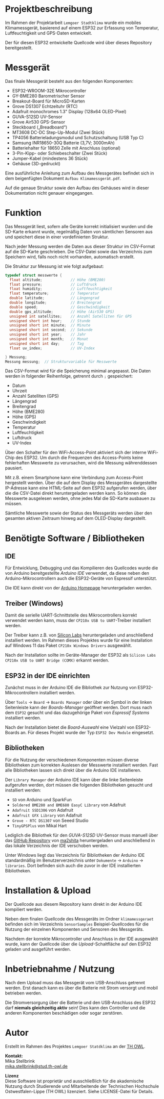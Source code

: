 # Projektbeschreibung
Im Rahmen der Projektarbeit `Lemgoer Stadtklima` wurde ein mobiles Klimamessgerät, basierend auf einem ESP32 zur
Erfassung von Temperatur, Luftfeuchtigkeit und GPS-Daten entwickelt.

Der für diesen ESP32 entwickelte Quellcode wird über dieses Repository bereitgestellt.

# Messgerät
Das finale Messgerät besteht aus den folgenden Komponenten:
- ESP32-WROOM-32E Mikrocontroller
- GY-BME280 Barometrischer Sensor 
- Breakout-Board für MicroSD-Karten 
- Grove DS1307 Echtzeituhr (RTC) 
- Adafruit monochromes 1.3" Display (128x64 OLED-Pixel) 
- GUVA-S12SD UV-Sensor 
- Grove Air530 GPS-Sensor 
- Steckboard („Breadboard“)
- MT3608 DC-DC Step-Up-Modul (Zwei Stück)
- TP4056 Batterieladungsmodul und Schutzschaltung (USB Typ C) 
- Samsung INR18650-30Q Batterie (3,7V; 3000mAh) 
- Batteriehalter für 18650 Zelle mit Anschluss (optional) 
- 3-Pin-Kipp- oder Schiebeschalter (Zwei Stück) 
- Jumper-Kabel (mindestens 36 Stück) 
- Gehäuse (3D-gedruckt)

Eine ausführliche Anleitung zum Aufbau des Messgerätes befindet sich in dem beigenfügten Dokument `Aufbau Klimamessgerät.pdf`.

Auf die genaue Struktur sowie den Aufbau des Gehäuses wird in dieser Dokumentation nicht genauer eingegangen.

# Funktion
Das Messgerät liest, sofern alle Geräte korrekt initialisiert wurden und die SD-Karte erkannt wurde, regelmäßig Daten von sämtlichen Sensoren aus und speichert diese in einer vordefinierten Struktur.

Nach jeder Messung werden die Daten aus dieser Struktur im CSV-Format auf die SD-Karte geschrieben. Die CSV-Datei sowie das Verzeichnis zum Speichern wird, falls noch nicht vorhanden, automatisch erstellt.

Die Struktur zur Messung ist wie folgt aufgebaut:
```c
typedef struct messwerte {
  float altitude;             // Höhe (BME280)
  float pressure;             // Luftdruck
  float humidity;             // Luftfeuchtigkeit
  float temperature;          // Temperatur
  double latitude;            // Längengrad
  double longitude;           // Breitengrad
  double speed;               // Geschwindigkeit
  double gps_altitude;        // Höhe (Air530 GPS)
  unsigned int satellites;    // Anzahl Satelliten für GPS
  unsigned short int hour;    // Stunde
  unsigned short int minute;  // Minute
  unsigned short int second;  // Sekunde
  unsigned short int year;    // Jahr
  unsigned short int month;   // Monat
  unsigned short int day;     // Tag
  float uv_index;             // UV-Index

} Messung;
Messung messung;  // Strukturvariable für Messwerte
```
Das CSV-Format wird für die Speicherung minimal angepasst. Die Daten werden in folgender Reihenfolge, getrennt durch `;` gespeichert:
- Datum
- Uhrzeit
- Anzahl Satelliten (GPS)
- Längengrad
- Breitengrad
- Höhe (BME280)
- Höhe (GPS)
- Geschwindigkeit
- Temperatur
- Luftfeuchtigkeit
- Luftdruck
- UV-Index 

Über den Schalter für den WiFi-Access-Point aktiviert sich der interne WiFi-Chip des ESP32. Um durch die Frequenzen des Access-Points keine fehlerhaften Messwerte zu verursachen, wird die Messung währenddessen pausiert.

Mit z.B. einem Smartphone kann eine Verbindung zum Access-Point hergestellt werden. Über die auf dem Display des Messgerätes dargestellte IP-Adresse kann eine HTML-Seite auf dem ESP32 aufgerufen werden, über die die CSV-Datei direkt heruntergeladen werden kann. So können die Messwerte ausgelesen werden, ohne jedes Mal die SD-Karte ausbauen zu müssen.

Sämtliche Messwerte sowie der Status des Messgeräts werden über den gesamten aktiven Zeitraum hinweg auf dem OLED-Display dargestellt.

# Benötigte Software / Bibliotheken
## IDE
Für Entwicklung, Debugging und das Kompilieren des Quellcodes wurde die von Arduino bereitgestellte *Arduino IDE* verwendet, da diese neben den Arduino-Mikrocontrollern auch die ESP32-Geräte von Espressif unterstützt.

Die IDE kann direkt von der [Arduino Homepage](https://www.arduino.cc/en/software/) heruntergeladen werden.

## Treiber (Windows)
Damit die serielle UART-Schnittstelle des Mikrocontrollers korrekt verwendet werden kann, muss der `CP210x USB to UART`-Treiber installiert werden. 

Der Treiber kann z.B. von [Silicon Labs](https://www.silabs.com/developer-tools/usb-to-uart-bridge-vcp-drivers?tab=downloads) heruntergeladen und anschließend installiert werden. Im Rahmen dieses Projektes wurde für eine Installation auf Windows 11 das Paket `CP210x Windows Drivers` ausgewählt.

Nach der Installation sollte im Geräte-Manager der ESP32 als `Silicon Labs CP210x USB to UART Bridge (COMX)` erkannt werden.

## ESP32 in der IDE einrichten
Zunächst muss in der Arduino IDE die Bibliothek zur Nutzung von ESP32-Mikrocontrollern installiert werden.

Über `Tools` → `Board` → `Boards Manager` oder über ein Symbol in der linken Seitenleiste kann der *Boards-Manager* geöffnet werden. Dort muss nach dem `ESP32` gesucht und das dazugehörige Paket von *Espressif Systems* installiert werden.

Nach der Installation bietet die *Board-Auswahl* eine Vielzahl von ESP32-Boards an. Für dieses Projekt wurde der Typ `ESP32 Dev Module` eingesetzt.

## Bibliotheken
Für die Nutzung der verschiedenen Komponenten müssen diverse Bibliotheken zum korrekten Auslesen der Messwerte installiert werden. Fast alle Bibliotheken lassen sich direkt über die Arduino IDE installieren.

Der `Library Manager` der Arduino IDE kann über die linke Seitenleiste aufgerufen werden, dort müssen die folgenden Bibliotheken gesucht und installiert werden:
- `SD` von Arduino und SparkFun
- `Soldered BME280 and BME680 EasyC Library` von Adafruit
- `Adafruit SSD1306` von Adafruit
- `Adafruit GFX Library` von Adafruit
- `Grove - RTC DS1307` von Seeed Studio
- `TinyGPSPlus` von Mikal Hart

Lediglich die Bibliothek für den *GUVA-S12SD* UV-Sensor muss manuell über das [GitHub Repository](https://github.com/ma2shita/GUVA-S12SD) von [ma2shita](https://github.com/ma2shita) heruntergeladen und anschließend in das lokale Verzeichnis der IDE verschoben werden.

Unter Windows liegt das Verzeichnis für Bibliotheken der Arduino IDE standardmäßig im Benutzerverzeichnis unter `Dokumente` → `Arduino` → `libraries`. Dort befinden sich auch die zuvor in der IDE installierten Bibliotheken.

# Installation & Upload
Der Quellcode aus diesem Repository kann direkt in der Arduino IDE kompiliert werden.

Neben dem finalen Quellcode des Messgeräts im Ordner `klimamessgeraet` befinden sich im Verzeichnis `SensorSamples` Beispiel-Quellcodes für die Nutzung der einzelnen Komponenten und Sensoren des Messgeräts.

Nachdem der korrekte Mikrocontroller und Anschluss in der IDE ausgewählt wurde, kann der Quellcode über die *Upload*-Schaltfläche auf den ESP32 geladen und ausgeführt werden.

# Inbetriebnahme / Nutzung
Nach dem Upload muss das Messgerät vom USB-Anschluss getrennt werden. Erst danach kann es über die Batterie mit Strom versorgt und mobil betrieben werden.

Die Stromversorgung über die Batterie und den USB-Anschluss des ESP32 darf **niemals gleichzeitig aktiv** sein! Dies kann den Controller und die anderen Komponenten beschädigen oder sogar zerstören.

# Autor
Erstellt im Rahmen des Projektes `Lemgoer Statdklima` an der [TH OWL](https://www.th-owl.de/).

**Kontakt:**\
Mika Stellbrink\
mika.stellbrink@stud.th-owl.de

**Lizenz**\
Diese Software ist proprietär und ausschließlich für die akademische Nutzung durch Studierende und Mitarbeitende der Technischen Hochschule Ostwestfalen-Lippe (TH OWL) lizenziert. Siehe LICENSE-Datei für Details.